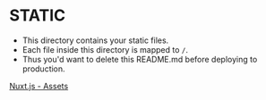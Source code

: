 # STATIC

* This directory contains your static files.
* Each file inside this directory is mapped to `/`.
* Thus you'd want to delete this README.md before deploying to production.

[Nuxt.js - Assets](https://nuxtjs.org/guide/assets#static)

